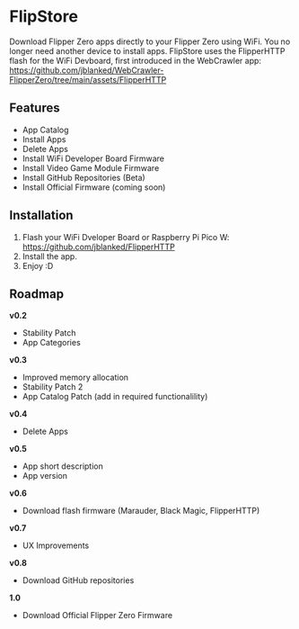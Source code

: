 # FlipStore
Download Flipper Zero apps directly to your Flipper Zero using WiFi. You no longer need another device to install apps. FlipStore uses the FlipperHTTP flash for the WiFi Devboard, first introduced in the WebCrawler app: https://github.com/jblanked/WebCrawler-FlipperZero/tree/main/assets/FlipperHTTP

## Features
- App Catalog
- Install Apps
- Delete Apps 
- Install WiFi Developer Board Firmware
- Install Video Game Module Firmware
- Install GitHub Repositories (Beta)
- Install Official Firmware (coming soon)

## Installation
1. Flash your WiFi Dveloper Board or Raspberry Pi Pico W: https://github.com/jblanked/FlipperHTTP
2. Install the app.
3. Enjoy :D

## Roadmap
**v0.2**
- Stability Patch
- App Categories

**v0.3**
- Improved memory allocation
- Stability Patch 2
- App Catalog Patch (add in required functionalility)

**v0.4**
- Delete Apps

**v0.5**
- App short description
- App version

**v0.6**
- Download flash firmware (Marauder, Black Magic, FlipperHTTP)

**v0.7**
- UX Improvements

**v0.8**
- Download GitHub repositories

**1.0**
- Download Official Flipper Zero Firmware